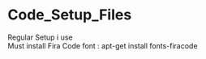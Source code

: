 # Code_Setup_Files
Regular Setup i use<br>
Must install Fira Code font : apt-get install fonts-firacode
